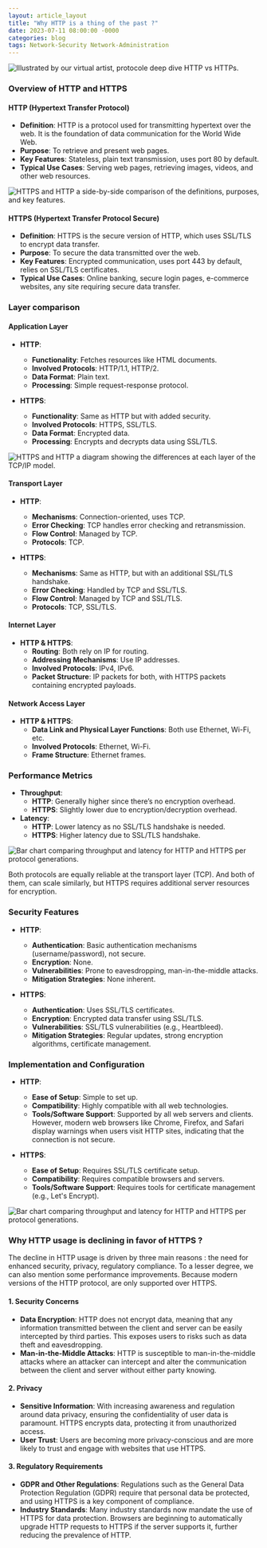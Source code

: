 ```yaml
---
layout: article_layout
title: "Why HTTP is a thing of the past ?"
date: 2023-07-11 08:00:00 -0000
categories: blog
tags: Network-Security Network-Administration
---
```

![Illustrated by our virtual artist, protocole deep dive HTTP vs HTTPs.](/assets/http-vs-https.jpg)

### Overview of HTTP and HTTPS


#### HTTP (Hypertext Transfer Protocol)
- **Definition**: HTTP is a protocol used for transmitting hypertext over the web. It is the foundation of data communication for the World Wide Web.
- **Purpose**: To retrieve and present web pages.
- **Key Features**: Stateless, plain text transmission, uses port 80 by default.
- **Typical Use Cases**: Serving web pages, retrieving images, videos, and other web resources.


![HTTPS and HTTP a side-by-side comparison of the definitions, purposes, and key features.](/assets/side-by-side-https.png)

#### HTTPS (Hypertext Transfer Protocol Secure)
- **Definition**: HTTPS is the secure version of HTTP, which uses SSL/TLS to encrypt data transfer.
- **Purpose**: To secure the data transmitted over the web.
- **Key Features**: Encrypted communication, uses port 443 by default, relies on SSL/TLS certificates.
- **Typical Use Cases**: Online banking, secure login pages, e-commerce websites, any site requiring secure data transfer.

### Layer comparison

#### Application Layer
- **HTTP**:
  - **Functionality**: Fetches resources like HTML documents.
  - **Involved Protocols**: HTTP/1.1, HTTP/2.
  - **Data Format**: Plain text.
  - **Processing**: Simple request-response protocol.

- **HTTPS**:
  - **Functionality**: Same as HTTP but with added security.
  - **Involved Protocols**: HTTPS, SSL/TLS.
  - **Data Format**: Encrypted data.
  - **Processing**: Encrypts and decrypts data using SSL/TLS.
  
![HTTPS and HTTP a diagram showing the differences at each layer of the TCP/IP model.](/assets/layers-comparison-http-https.png)


#### Transport Layer
- **HTTP**:
  - **Mechanisms**: Connection-oriented, uses TCP.
  - **Error Checking**: TCP handles error checking and retransmission.
  - **Flow Control**: Managed by TCP.
  - **Protocols**: TCP.

- **HTTPS**:
  - **Mechanisms**: Same as HTTP, but with an additional SSL/TLS handshake.
  - **Error Checking**: Handled by TCP and SSL/TLS.
  - **Flow Control**: Managed by TCP and SSL/TLS.
  - **Protocols**: TCP, SSL/TLS.

#### Internet Layer
- **HTTP & HTTPS**:
  - **Routing**: Both rely on IP for routing.
  - **Addressing Mechanisms**: Use IP addresses.
  - **Involved Protocols**: IPv4, IPv6.
  - **Packet Structure**: IP packets for both, with HTTPS packets containing encrypted payloads.

#### Network Access Layer
- **HTTP & HTTPS**:
  - **Data Link and Physical Layer Functions**: Both use Ethernet, Wi-Fi, etc.
  - **Involved Protocols**: Ethernet, Wi-Fi.
  - **Frame Structure**: Ethernet frames.

### Performance Metrics

- **Throughput**: 
  - **HTTP**: Generally higher since there’s no encryption overhead.
  - **HTTPS**: Slightly lower due to encryption/decryption overhead.
- **Latency**:
  - **HTTP**: Lower latency as no SSL/TLS handshake is needed.
  - **HTTPS**: Higher latency due to SSL/TLS handshake.
  
![Bar chart comparing throughput and latency for HTTP and HTTPS per protocol generations.](/assets/performance-metrics-https.png)


Both protocols are equally reliable at the transport layer (TCP). And both of them, can scale similarly, but HTTPS requires additional server resources for encryption.

### Security Features

- **HTTP**:
  - **Authentication**: Basic authentication mechanisms (username/password), not secure.
  - **Encryption**: None.
  - **Vulnerabilities**: Prone to eavesdropping, man-in-the-middle attacks.
  - **Mitigation Strategies**: None inherent.

- **HTTPS**:
  - **Authentication**: Uses SSL/TLS certificates.
  - **Encryption**: Encrypted data transfer using SSL/TLS.
  - **Vulnerabilities**: SSL/TLS vulnerabilities (e.g., Heartbleed).
  - **Mitigation Strategies**: Regular updates, strong encryption algorithms, certificate management.

### Implementation and Configuration


- **HTTP**:
  - **Ease of Setup**: Simple to set up.
  - **Compatibility**: Highly compatible with all web technologies.
  - **Tools/Software Support**: Supported by all web servers and clients. However, modern web browsers like Chrome, Firefox, and Safari display warnings when users visit HTTP sites, indicating that the connection is not secure.

- **HTTPS**:
  - **Ease of Setup**: Requires SSL/TLS certificate setup.
  - **Compatibility**: Requires compatible browsers and servers.
  - **Tools/Software Support**: Requires tools for certificate management (e.g., Let's Encrypt).

![Bar chart comparing throughput and latency for HTTP and HTTPS per protocol generations.](/assets/flowchart-ssl-handshake-simplified.png)

### Why HTTP usage is declining in favor of HTTPS ?

The decline in HTTP usage is driven by three main reasons : the need for enhanced security, privacy, regulatory compliance. To a lesser degree, we can also mention some performance improvements. Because modern versions of the HTTP protocol, are only supported over HTTPS.

#### 1. **Security Concerns**
- **Data Encryption**: HTTP does not encrypt data, meaning that any information transmitted between the client and server can be easily intercepted by third parties. This exposes users to risks such as data theft and eavesdropping.
- **Man-in-the-Middle Attacks**: HTTP is susceptible to man-in-the-middle attacks where an attacker can intercept and alter the communication between the client and server without either party knowing.

#### 2. **Privacy**
- **Sensitive Information**: With increasing awareness and regulation around data privacy, ensuring the confidentiality of user data is paramount. HTTPS encrypts data, protecting it from unauthorized access.
- **User Trust**: Users are becoming more privacy-conscious and are more likely to trust and engage with websites that use HTTPS.

#### 3. **Regulatory Requirements**
- **GDPR and Other Regulations**: Regulations such as the General Data Protection Regulation (GDPR) require that personal data be protected, and using HTTPS is a key component of compliance.
- **Industry Standards**: Many industry standards now mandate the use of HTTPS for data protection. Browsers are beginning to automatically upgrade HTTP requests to HTTPS if the server supports it, further reducing the prevalence of HTTP.
